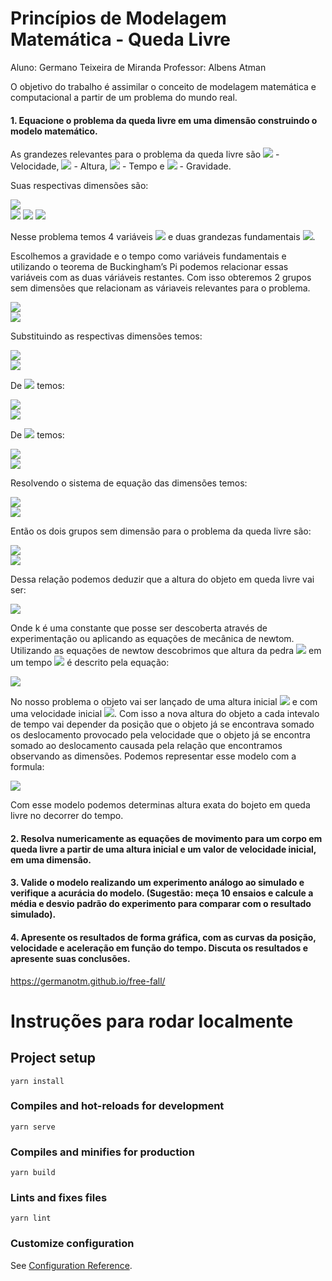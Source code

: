 # Princípios de Modelagem Matemática - Queda Livre
Aluno: Germano Teixeira de Miranda
Professor: Albens Atman

O objetivo do trabalho é assimilar o conceito de modelagem matemática e computacional a partir de um problema do mundo real.

#### 1. Equacione o problema da queda livre em uma dimensão construindo o modelo matemático.

As grandezes relevantes para o problema da queda livre são <img src="https://render.githubusercontent.com/render/math?math=V"> - Velocidade, <img src="https://render.githubusercontent.com/render/math?math=h"> - Altura, <img src="https://render.githubusercontent.com/render/math?math=t"> - Tempo e <img src="https://render.githubusercontent.com/render/math?math=g"> - Gravidade. 

Suas respectivas dimensões são:

<img src="https://render.githubusercontent.com/render/math?math=[V] = \frac L T "> \
<img src="https://render.githubusercontent.com/render/math?math=[h] = L ">
<img src="https://render.githubusercontent.com/render/math?math=[t] = T ">
<img src="https://render.githubusercontent.com/render/math?math=[g] = \frac L {T^2} ">

Nesse problema temos 4 variáveis <img src="https://render.githubusercontent.com/render/math?math=(V,h,t,g)"> e duas grandezas fundamentais <img src="https://render.githubusercontent.com/render/math?math=(T,L)">.

Escolhemos a gravidade e o tempo como variáveis fundamentais e utilizando o teorema de Buckingham’s Pi podemos relacionar essas variáveis com as duas váriáveis restantes. Com isso obteremos 2 grupos sem dimensões que relacionam as váriaveis relevantes para o problema.

<img src="https://render.githubusercontent.com/render/math?math=\prod_1 = V^{a_1} t^{b_1} g"> \
<img src="https://render.githubusercontent.com/render/math?math=\prod_2 = V^{a_2} t^{b_2} h">

Substituindo as respectivas dimensões temos:

<img src="https://render.githubusercontent.com/render/math?math=\prod_1 = (LT^{-2})^{a_1} T^{b_1} LT^{-1}"> \
<img src="https://render.githubusercontent.com/render/math?math=\prod_2 = (LT^{-2})^{a_2} T^{b_2} L"> 

De <img src="https://render.githubusercontent.com/render/math?math=\prod_1"> temos:

<img src="https://render.githubusercontent.com/render/math?math=L: a_1 %2B 1 = 0 "> \
<img src="https://render.githubusercontent.com/render/math?math=T: -2a_1 %2B b_1 - 1 = 0 ">

De <img src="https://render.githubusercontent.com/render/math?math=\prod_2"> temos:

<img src="https://render.githubusercontent.com/render/math?math=L: a_2 %2B 1 = 0 "> \
<img src="https://render.githubusercontent.com/render/math?math=T: -2a_2 %2B b_2 = 0 ">

Resolvendo o sistema de equação das dimensões temos:

<img src="https://render.githubusercontent.com/render/math?math=a_1 = -1, b_1 = -1"> \
<img src="https://render.githubusercontent.com/render/math?math=a_2 = -1, b_2 = -2">

Então os dois grupos sem dimensão para o problema da queda livre são:

<img src="https://render.githubusercontent.com/render/math?math=\prod_1 = (\frac{v}{gt})"> \
<img src="https://render.githubusercontent.com/render/math?math=\prod_2 = (\frac{h}{gt^2})"> 

Dessa relação podemos deduzir que a altura do objeto em queda livre vai ser:

<img src="https://render.githubusercontent.com/render/math?math=h = k gt^2"> <br>

Onde k é uma constante que posse ser descoberta através de experimentação ou aplicando as equações de mecânica de newtom. Utilizando as equações de newtow descobrimos que altura da pedra <img src="https://render.githubusercontent.com/render/math?math=h"> em um tempo <img src="https://render.githubusercontent.com/render/math?math=t"> é descrito pela equação:

<img src="https://render.githubusercontent.com/render/math?math=h = \frac{1}{2}gt^2"> <br>

No nosso problema o objeto vai ser lançado de uma altura inicial <img src="https://render.githubusercontent.com/render/math?math=h_0"> e com uma velocidade inicial <img src="https://render.githubusercontent.com/render/math?math=v_0">. Com isso a nova altura do objeto a cada intevalo de tempo vai depender da posição que o objeto já se encontrava somado os deslocamento provocado pela velocidade que o objeto já se encontra somado ao deslocamento causada pela relação que encontramos observando as dimensões. Podemos representar esse modelo com a formula:

<img src="https://render.githubusercontent.com/render/math?math=h = h_0 %2B v_0t %2B \frac{1}{2}gt^2">

Com esse modelo podemos determinas altura exata do bojeto em queda livre no decorrer do tempo.

#### 2. Resolva numericamente as equações de movimento para um corpo em queda livre a partir de uma altura inicial e um valor de velocidade inicial, em uma dimensão. 


#### 3. Valide o modelo realizando um experimento análogo ao simulado e verifique a acurácia do modelo. (Sugestão: meça 10 ensaios e calcule a média e desvio padrão do experimento para comparar com o resultado simulado).

#### 4. Apresente os resultados  de forma gráfica, com as curvas da posição, velocidade e aceleração em função do tempo. Discuta os resultados e  apresente suas conclusões.

https://germanotm.github.io/free-fall/

# Instruções para rodar localmente

## Project setup
```
yarn install
```

### Compiles and hot-reloads for development
```
yarn serve
```

### Compiles and minifies for production
```
yarn build
```

### Lints and fixes files
```
yarn lint
```

### Customize configuration
See [Configuration Reference](https://cli.vuejs.org/config/).
